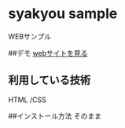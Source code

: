 syakyou sample
====

WEBサンプル

##デモ
[webサイトを見る](https://syakyou.herokuapp.com/)

## 利用している技術
HTML /CSS

##インストール方法
そのまま

